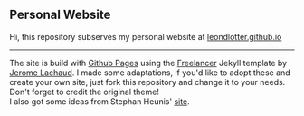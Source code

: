 ## Personal Website

Hi, this repository subserves my personal website at [leondlotter.github.io](https://leondlotter.github.io)

<hr>

The site is build with [Github Pages](https://pages.github.com/) using the [Freelancer](https://github.com/jeromelachaud/freelancer-theme) Jekyll template by [Jerome Lachaud](https://github.com/jeromelachaud).
I made some adaptations, if you'd like to adopt these and create your own site, just fork this repository and change it to your needs. Don't forget to credit the original theme!  
I also got some ideas from Stephan Heunis' [site](https://jsheunis.github.io/).
